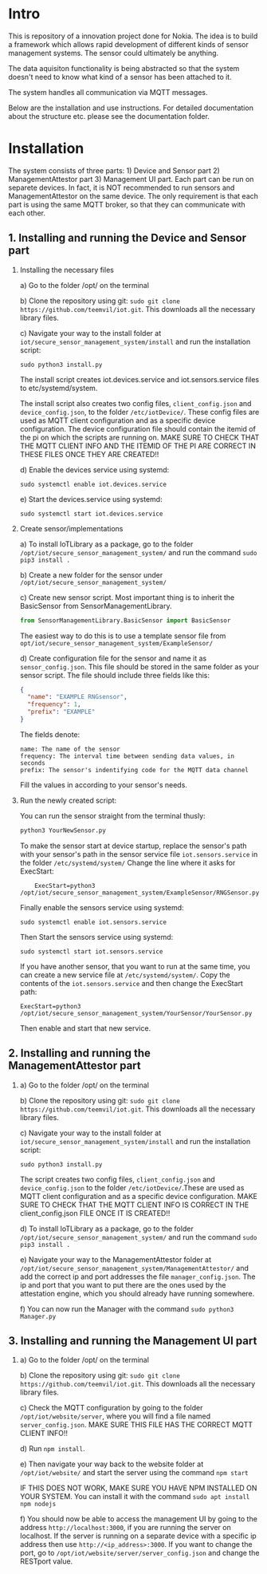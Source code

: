# Intro

This is repository of a innovation project done for Nokia. The idea is to build a framework which allows rapid development of different kinds of sensor management systems. The sensor could ultimately be anything.

The data aquisiton functionality is being abstracted so that the system doesn't need to know what kind of a sensor has been attached to it.

The system handles all communication via MQTT messages.

Below are the installation and use instructions. For detailed documentation about the structure etc. please see the documentation folder.

# Installation

The system consists of three parts: 1) Device and Sensor part 2) ManagementAttestor part 3) Management UI part. Each part can be run on separete devices. In fact, it is NOT recommended to run sensors and ManagementAttestor on the same device. The only requirement is that each part is using the same MQTT broker, so that they can communicate with each other.

## 1. Installing and running the Device and Sensor part

1.  Installing the necessary files

    a) Go to the folder /opt/ on the terminal

    b) Clone the repository using git: `sudo git clone https://github.com/teemvil/iot.git`. This downloads all the necessary library files.

    c) Navigate your way to the install folder at `iot/secure_sensor_management_system/install` and run the installation script:

    ```
    sudo python3 install.py
    ```

    The install script creates iot.devices.service and iot.sensors.service files to etc/systemd/system.

    The install script also creates two config files, `client_config.json` and `device_config.json`, to the folder `/etc/iotDevice/`. These config files are used as MQTT client configuration and as a specific device configuration. The device configuration file should contain the itemid of the pi on which the scripts are running on. MAKE SURE TO CHECK THAT THE MQTT CLIENT INFO AND THE ITEMID OF THE PI ARE CORRECT IN THESE FILES ONCE THEY ARE CREATED!!

    d) Enable the devices service using systemd:

    ```
    sudo systemctl enable iot.devices.service
    ```

    e) Start the devices.service using systemd:

    ```
    sudo systemctl start iot.devices.service
    ```

2.  Create sensor/implementations

    a) To install IoTLibrary as a package, go to the folder `/opt/iot/secure_sensor_management_system/` and run the command `sudo pip3 install .`

    b) Create a new folder for the sensor under `/opt/iot/secure_sensor_management_system/`

    c) Create new sensor script. Most important thing is to inherit the BasicSensor from SensorManagementLibrary.

    ```python
    from SensorManagementLibrary.BasicSensor import BasicSensor
    ```

    The easiest way to do this is to use a template sensor file from `opt/iot/secure_sensor_management_system/ExampleSensor/`

    d) Create configuration file for the sensor and name it as `sensor_config.json`. This file should be stored in the same folder as your sensor script. The file should include three fields like this:

    ```json
    {
      "name": "EXAMPLE RNGsensor",
      "frequency": 1,
      "prefix": "EXAMPLE"
    }
    ```

    The fields denote:

    ```
    name: The name of the sensor
    frequency: The interval time between sending data values, in seconds
    prefix: The sensor's indentifying code for the MQTT data channel
    ```

    Fill the values in according to your sensor's needs.

3.  Run the newly created script:

    You can run the sensor straight from the terminal thusly:

    ```bash
    python3 YourNewSensor.py
    ```

    To make the sensor start at device startup, replace the sensor's path with your sensor's path in the sensor service file `iot.sensors.service` in the folder `/etc/systemd/system/`
    Change the line where it asks for ExecStart:

    ```
        ExecStart=python3 /opt/iot/secure_sensor_management_system/ExampleSensor/RNGSensor.py
    ```

    Finally enable the sensors service using systemd:

    ```
    sudo systemctl enable iot.sensors.service
    ```

    Then Start the sensors service using systemd:

    ```
    sudo systemctl start iot.sensors.service

    ```

    If you have another sensor, that you want to run at the same time, you can create a new service file at `/etc/systemd/system/`. Copy the contents of the `iot.sensors.service` and then change the ExecStart path:

    ```
    ExecStart=python3 /opt/iot/secure_sensor_management_system/YourSensor/YourSensor.py
    ```

    Then enable and start that new service.

## 2. Installing and running the ManagementAttestor part

1.  a) Go to the folder /opt/ on the terminal

    b) Clone the repository using git: `sudo git clone https://github.com/teemvil/iot.git`. This downloads all the necessary library files.

    c) Navigate your way to the install folder at `iot/secure_sensor_management_system/install` and run the installation script:

    ```
    sudo python3 install.py
    ```

    The script creates two config files, `client_config.json` and `device_config.json` to the folder `/etc/iotDevice/`.These are used as MQTT client configuration and as a specific device configuration. MAKE SURE TO CHECK THAT THE MQTT CLIENT INFO IS CORRECT IN THE client_config.json FILE ONCE IT IS CREATED!!

    d) To install IoTLibrary as a package, go to the folder `/opt/iot/secure_sensor_management_system/` and run the command `sudo pip3 install .`

    e) Navigate your way to the ManagementAttestor folder at `/opt/iot/secure_sensor_management_system/ManagementAttestor/` and add the correct ip and port addresses the file `manager_config.json`. The ip and port that you want to put there are the ones used by the attestation engine, which you should already have running somewhere.

    f) You can now run the Manager with the command `sudo python3 Manager.py`

## 3. Installing and running the Management UI part

1.  a) Go to the folder /opt/ on the terminal

    b) Clone the repository using git: `sudo git clone https://github.com/teemvil/iot.git`. This downloads all the necessary library files.

    c) Check the MQTT configuration by going to the folder `/opt/iot/website/server`, where you will find a file named `server_config.json`. MAKE SURE THIS FILE HAS THE CORRECT MQTT CLIENT INFO!!

    d) Run `npm install`.

    e) Then navigate your way back to the website folder at `/opt/iot/website/` and start the server using the command `npm start`

    IF THIS DOES NOT WORK, MAKE SURE YOU HAVE NPM INSTALLED ON YOUR SYSTEM. You can install it with the command `sudo apt install npm nodejs`


    f) You should now be able to access the management UI by going to the address `http://localhost:3000`, if you are running the server on localhost. If the server is running on a separate device with a specific ip address then use `http://<ip_address>:3000`. If you want to change the port, go to `/opt/iot/website/server/server_config.json` and change the RESTport value.

